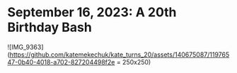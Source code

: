# September 16, 2023: A 20th Birthday Bash

![IMG_9363](https://github.com/katemekechuk/kate_turns_20/assets/140675087/11976547-0b40-4018-a702-827204498f2e  = 250x250)
